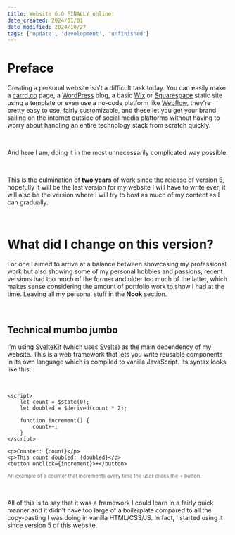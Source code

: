 ```yaml
---
title: Website 6.0 FINALLY online!
date_created: 2024/01/01
date_modified: 2024/10/27
tags: ['update', 'development', 'unfinished']
---
```


# Preface

Creating a personal website isn't a difficult task today. You can easily make a [carrd.co](https://carrd.co/) page, a [WordPress](https://wordpress.org/) blog, a basic [Wix](https://www.wix.com/) or [Squarespace](https://www.squarespace.com/) static site using a template or even use a no-code platform like [Webflow](https://webflow.com/), they're pretty easy to use, fairly customizable, and these let you get your brand sailing on the internet outside of social media platforms without having to worry about handling an entire technology stack from scratch quickly.

<br>

And here I am, doing it in the most unnecessarily complicated way possible.

<br>

This is the culmination of **two years** of work since the release of version 5, hopefully it will be the last version for my website I will have to write ever, it will also be the version where I will try to host as much of my content as I can gradually.

<br>

# What did I change on this version?

For one I aimed to arrive at a balance between showcasing my professional work but also showing some of my personal hobbies and passions, recent versions had too much of the former and older too much of the latter, which makes sense considering the amount of portfolio work to show I had at the time. Leaving all my personal stuff in the **Nook** section.

<br>

## Technical mumbo jumbo

I'm using [SvelteKit](https://kit.svelte.dev/) (which uses [Svelte](https://svelte.dev/)) as the main dependency of my website. This is a web framework that lets you write reusable components in its own language which is compiled to vanilla JavaScript. Its syntax looks like this:

<br>

```svelte
<script>
	let count = $state(0);
	let doubled = $derived(count * 2);

	function increment() {
		count++;
	}
</script>

<p>Counter: {count}</p>
<p>This count doubled: {doubled}</p>
<button onclick={increment}>+</button>
```

<small>An example of a counter that increments every time the user clicks the + button.</small>

<br>

All of this is to say that it was a framework I could learn in a fairly quick manner and it didn't have too large of a boilerplate compared to all the copy-pasting I was doing in vanilla HTML/CSS/JS. In fact, I started using it since version 5 of this website.

<br>

<style>
    a {
        text-decoration: underline;
    }
    h1 > a {
        text-decoration: none;
    }
    small {
        opacity: 0.6;
    }
</style>
